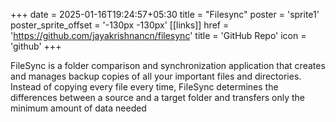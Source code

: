 +++
date =  2025-01-16T19:24:57+05:30
title = "Filesync"
poster = 'sprite1'
poster_sprite_offset = '-130px -130px'
[[links]]
href = 'https://github.com/jayakrishnancn/filesync'
title = 'GitHub Repo'
icon = 'github'
+++


FileSync is a folder comparison and synchronization application that creates and manages backup copies of all your important files and directories. Instead of copying every file every time, FileSync determines the differences between a source and a target folder and transfers only the minimum amount of data needed

